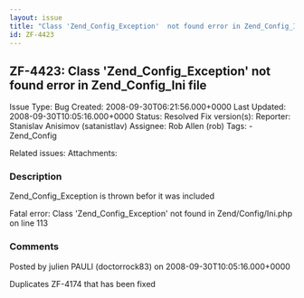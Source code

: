 ```yaml
---
layout: issue
title: "Class 'Zend_Config_Exception'  not found error in Zend_Config_Ini file"
id: ZF-4423
---
```


ZF-4423: Class 'Zend\_Config\_Exception' not found error in Zend\_Config\_Ini file
----------------------------------------------------------------------------------

 Issue Type: Bug Created: 2008-09-30T06:21:56.000+0000 Last Updated: 2008-09-30T10:05:16.000+0000 Status: Resolved Fix version(s): 
 Reporter:  Stanislav Anisimov (satanistlav)  Assignee:  Rob Allen (rob)  Tags: - Zend\_Config
 
 Related issues: 
 Attachments: 
### Description

Zend\_Config\_Exception is thrown befor it was included

Fatal error: Class 'Zend\_Config\_Exception' not found in Zend/Config/Ini.php on line 113

 

 

### Comments

Posted by julien PAULI (doctorrock83) on 2008-09-30T10:05:16.000+0000

Duplicates ZF-4174 that has been fixed

 

 